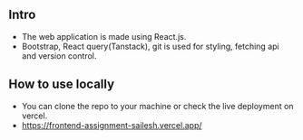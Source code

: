 
## Intro

- The web application is made using React.js. 
- Bootstrap, React query(Tanstack), git is used for styling, fetching api and version control.

## How to use locally
- You can clone the repo to your machine or check the live deployment on vercel.
- https://frontend-assignment-sailesh.vercel.app/



